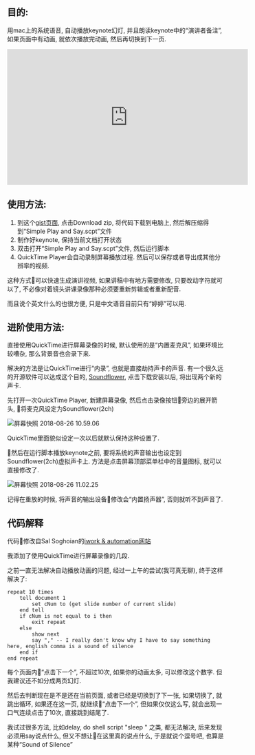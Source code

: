 <!--
.. title: 自动生成Keynote演讲视频
.. slug: auto_keynote_presentation
.. date: 2018-8-26 10:00 UTC+08:00
.. tags: applescript
.. category: applescript
.. link:
.. description:
.. type: text
-->

## 目的:

用mac上的系统语音, 自动播放keynote幻灯, 并且朗读keynote中的“演讲者备注”, 如果页面中有动画, 就依次播放完动画, 然后再切换到下一页.

<iframe width="560" height="315" src="https://www.youtube.com/embed/AOMDt7xrIU4" frameborder="0" allow="autoplay; encrypted-media" allowfullscreen></iframe>

## 使用方法:
1. 到这个[gist页面](https://gist.github.com/goldengrape/eb4359a6467c5196435e469708c95f11), 点击Download zip, 将代码下载到电脑上, 然后解压缩得到“Simple Play and Say.scpt”文件
2. 制作好keynote, 保持当前文档打开状态
3. 双击打开“Simple Play and Say.scpt”文件, 然后运行脚本
4. QuickTime Player会自动录制屏幕播放过程. 然后可以保存或者导出成其他分辨率的视频.

这种方式可以快速生成演讲视频, 如果讲稿中有地方需要修改, 只要改动字符就可以了, 不必像对着镜头讲课录像那种必须要重新剪辑或者重新配音.

而且说个英文什么的也很方便, 只是中文语音目前只有“婷婷”可以用.

## 进阶使用方法:
<!-- TEASER_END -->
直接使用QuickTime进行屏幕录像的时候, 默认使用的是“内置麦克风”, 如果环境比较嘈杂, 那么背景音也会录下来.

解决的方法是让QuickTime进行“内录”, 也就是直接劫持声卡的声音. 有一个很久远的开源软件可以达成这个目的, [Soundflower](https://github.com/mattingalls/Soundflower/releases), 点击下载安装以后, 将出现两个新的声卡.

先打开一次QuickTime Player, 新建屏幕录像, 然后点击录像按钮旁边的展开箭头, 将麦克风设定为Soundflower(2ch)

![屏幕快照 2018-08-26 10.59.06](https://i.loli.net/2018/08/26/5b8217b2b8a7e.png)

QuickTime里面貌似设定一次以后就默认保持这种设置了.

然后在运行脚本播放keynote之前, 要将系统的声音输出也设定到Soundflower(2ch)虚拟声卡上. 方法是点击屏幕顶部菜单栏中的音量图标, 就可以直接修改了.

![屏幕快照 2018-08-26 11.02.25](https://i.loli.net/2018/08/26/5b821858cc1bf.png)

记得在重放的时候, 将声音的输出设备修改会“内置扬声器”, 否则就听不到声音了.

## 代码解释

代码修改自Sal Soghoian的[iwork & automation网站](https://iworkautomation.com/keynote/slide-presenter-notes.html)

我添加了使用QuickTime进行屏幕录像的几段.

之前一直无法解决自动播放动画的问题, 经过一上午的尝试(我可真无聊), 终于这样解决了:
```
repeat 10 times
    tell document 1
		set cNum to (get slide number of current slide)
    end tell
    if cNum is not equal to i then
		exit repeat
    else
		show next
		say "," -- I really don't know why I have to say something here, english comma is a sound of silence
    end if
end repeat
```
每个页面内“点击下一个”, 不超过10次, 如果你的动画太多, 可以修改这个数字. 但我建议还不如分成两页幻灯.

然后去判断现在是不是还在当前页面, 或者已经是切换到了下一张, 如果切换了, 就跳出循环, 如果还在这一页, 就继续“点击下一个”, 但如果仅仅这么写, 就会出现一口气连续点击了10次, 直接跳到结尾了.

我试过很多方法, 比如delay, do shell script "sleep " 之类, 都无法解决, 后来发现必须用say说点什么, 但又不想让在这里真的说点什么, 于是就说个逗号吧, 也算是某种“Sound of Silence”
